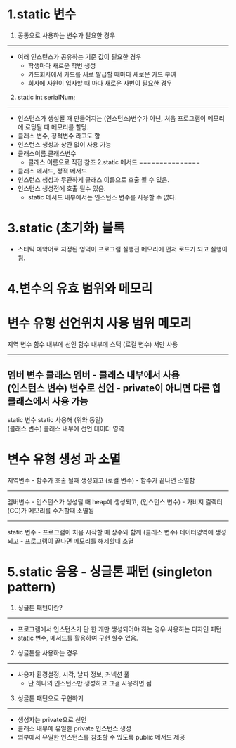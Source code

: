 1.static 변수
=============
1) 공통으로 사용하는 변수가 필요한 경우
-------------------------------------
   * 여러 인스턴스가 공유하는 기준 값이 필요한 경우
       - 학생마다 새로운 학번 생성
       - 카드회사에서 카드를 새로 발급할 때마다 새로운 카드 부여 
       - 회사에 사원이 입사할 때 마다 새로운 사번이 필요한 경우

2) static int serialNum;        
-------------------------
   * 인스턴스가 생설될 때 만들어지는 (인스턴스)변수가 아닌, 
     처음 프로그램이 메모리에 로딩될 때 메모리를 할당.
   * 클래스 변수, 정적변수 라고도 함 
   * 인스턴스 생성과 상관 없이 사용 가능
   * 클래스이름.클래스변수
       - 클래스 이름으로 직접 참조
2.static 메서드 
===============
   * 클래스 메서드, 정적 메서드
   * 인스턴스 생성과 무관하게 클래스 이름으로 호출 될 수 있음.
   * 인스턴스 생성전에 호출 될수 있음.
        - static 메서드 내부에서는 인스턴스 변수를 사용할 수 없다.

3.static (초기화) 블록
=====================
   * 스태틱 예약어로 지정된 영역이 프로그램 실행전 메모리에 먼저 
     로드가 되고 실행이 됨.

4.변수의 유효 범위와 메모리
=============================

   변수 유형         선언위치             사용 범위               메모리
   =======================================================================
   지역 변수         함수 내부에 선언     함수 내부에             스택
   (로컬 변수)                           서만 사용

   -----------------------------------------------------------------------
   멤버 변수         클래스 멤버     - 클래스 내부에서 사용       
   (인스턴스 변수)    변수로 선언    - private이 아니면 다른       힙
                                      클래스에서 사용 가능
   -----------------------------------------------------------------------
   static 변수       static 사용해        (위와 동일)       
   (클래스 변수)     클래스 내부에 선언                           데이터 영역



   변수 유형               생성 과 소멸
   ==========================================================
   지역변수        - 함수가 호출 될때 생성되고
   (로컬 변수)     - 함수가 끝나면 소멸함

   ----------------------------------------------------------
   멤버변수        - 인스턴스가 생성될 때 heap에 생성되고,
   (인스턴스 변수) - 가비지 컬렉터(GC)가 메모리를 수거할때 소멸됨    

   ----------------------------------------------------------
   static 변수     - 프로그램이 처음 시작할 때 상수와 함께
   (클래스 변수)      데이터영역에 생성되고
                   - 프로그램이 끝나면 메모리를 해제할때 소멸

5.static 응용 - 싱글톤 패턴 (singleton pattern)
================================================
1) 싱글톤 패턴이란?
------------------
   * 프로그램에서 인스턴스가 단 한 개만 생성되어야 하는 경우 
     사용하는 디자인 패턴
   * static 변수, 메서드를 활용하여 구현 할수 있음.

2) 싱글톤을 사용하는 경우
-----------------------
   * 사용자 환경설정, 시각, 날짜 정보, 커넥션 풀
      - 단 하나의 인스턴스만 생성하고 그걸 사용하면 됨

3) 싱글톤 패턴으로 구현하기
-------------------------
   * 생성자는 private으로 선언 
   * 클래스 내부에 유일한 private 인스턴스 생성
   * 외부에서 유일한 인스턴스를 참조할 수 있도록 public 메서드 제공
   

